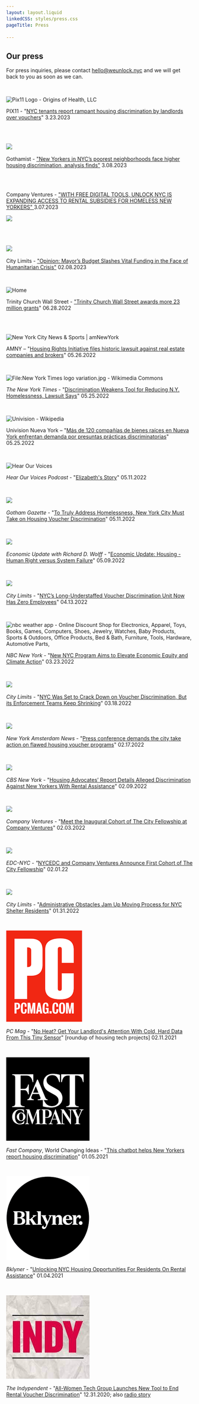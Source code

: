 ```yaml
---
layout: layout.liquid
linkedCSS: styles/press.css
pageTitle: Press

---
```

## Our press

For press inquiries, please contact [hello@weunlock.nyc](mailto:hello@weunlock.nyc) and we will get back to you as soon as we can.

<br>

![Pix11 Logo - Origins of Health, LLC](https://www.originsofhealth.com/wp-content/uploads/2020/03/Pix11-Logo.png)

PIX11 - "[NYC tenants report rampant housing discrimination by landlords over vouchers](https://pix11.com/news/local-news/nyc-tenants-report-rampant-housing-discrimination-from-landlords-over-vouchers/)" 3.23.2023

<br>

<br>

![](https://raw.githubusercontent.com/mab253/unlock-nyc-web/main/uploads/glogo12.png)

Gothamist - ["New Yorkers in NYC’s poorest neighborhoods face higher housing discrimination, analysis finds"](https://gothamist.com/news/new-yorkers-in-nycs-poorest-neighborhoods-face-higher-housing-discrimination-analysis-finds) 3.08.2023

<br>

<br>

Company Ventures - ["WITH FREE DIGITAL TOOLS, UNLOCK NYC IS EXPANDING ACCESS TO RENTAL SUBSIDIES FOR HOMELESS NEW YORKERS" ](https://companyventures.co/post/with-free-digital-tools-unlock-nyc-is-expanding-access-to-rental-subsidies)3.07.2023

![](https://raw.githubusercontent.com/mab253/unlock-nyc-web/main/uploads/companyventureslogo.png)

<br>

<br>

![](https://raw.githubusercontent.com/mab253/unlock-nyc-web/main/uploads/city_limits_logo.jpeg)

City Limits - ["Opinion: Mayor’s Budget Slashes Vital Funding in the Face of Humanitarian Crisis"](https://citylimits.org/2023/02/08/opinion-mayors-budget-slashes-vital-funding-in-the-face-of-humanitarian-crisis/ "Opinion: Mayor’s Budget Slashes Vital Funding in the Face of Humanitarian Crisis") 02.08.2023

<br>

![Home](https://trinitywallstreet.org/themes/gesso/logo.svg)

Trinity Church Wall Street - ["Trinity Church Wall Street awards more 23 million grants](https://trinitywallstreet.org/stories-news/trinity-church-wall-street-awards-more-23-million-grants)" 06.28.2022

<br>

<br>![New York City News & Sports | amNewYork](https://www.amny.com/wp-content/uploads/2020/02/amny-condensed-small-white.png)

AMNY – "[Housing Rights Initiative files historic lawsuit against real estate companies and brokers]()" 05.26.2022

<br>

![File:New York Times logo variation.jpg - Wikimedia Commons](https://upload.wikimedia.org/wikipedia/commons/4/40/New_York_Times_logo_variation.jpg)

_The New York Times -_ "[Discrimination Weakens Tool for Reducing N.Y. Homelessness, Lawsuit Says](https://www.nytimes.com/2022/05/25/nyregion/ny-vouchers-homeless-discrimination.html)" 05.25.2022

<br>

![Univision - Wikipedia](https://upload.wikimedia.org/wikipedia/commons/a/af/Logo_Univision_2019.svg)

Univision Nueva York – "[Más de 120 compañías de bienes raíces en Nueva York enfrentan demanda por presuntas prácticas discriminatorias](https://www.univision.com/local/nueva-york-wxtv/mas-de-120-companias-de-bienes-raices-en-nueva-york-enfrentan-demanda-por-presuntas-practicas-discriminatorias-video)" 05.25.2022

<br>

![Hear Our Voices ](https://s3-us-west-2.amazonaws.com/anchor-generated-image-bank/production/podcast_uploaded_nologo400/15342523/15342523-1640635848174-5319e19f48a54.jpg)

_Hear Our Voices Podcast -_ "[Elizabeth's Story](https://anchor.fm/nyc-hearourvoices)" 05.11.2022

<br>

![](https://nycfuture.org/images/uploads/logo_gotham.png)

_Gotham Gazette -_ "[To Truly Address Homelessness, New York City Must Take on Housing Voucher Discrimination](https://www.gothamgazette.com/130-opinion/130-opinion/11284-homelessness-new-york-city-housing-voucher-discrimination)" 05.11.2022

<br>

![](https://raw.githubusercontent.com/mab253/unlock-nyc-web/main/uploads/screenshot-2022-05-11-at-17-08-12-economic-update-with-richard-d-wolff-on-apple-podcasts.png)

_Economic Update with Richard D. Wolff -_ "[Economic Update: Housing - Human Right versus System Failure](https://www.youtube.com/watch?v=2HS0RNk4sjE)" 05.09.2022

<br>

![](https://raw.githubusercontent.com/mab253/unlock-nyc-web/main/uploads/city_limits_logo.jpeg)

_City Limits -_ "[NYC’s Long-Understaffed Voucher Discrimination Unit Now Has Zero Employees](https://citylimits.org/2022/04/13/nycs-long-understaffed-voucher-discrimination-unit-now-has-zero-employees/)" 04.13.2022

<br>

![nbc weather app - Online Discount Shop for Electronics, Apparel, Toys,  Books, Games, Computers, Shoes, Jewelry, Watches, Baby Products, Sports &  Outdoors, Office Products, Bed & Bath, Furniture, Tools, Hardware,  Automotive Parts,](https://play-lh.googleusercontent.com/xUMlhXqHlsN3aGVJxWzpNwGqwcikfmH_OoLnR6DueyXa0HhLEuKk912IvUy6qQeEQrg)

_NBC New York -_ "[New NYC Program Aims to Elevate Economic Equity and Climate Action](https://www.nbcnewyork.com/news/local/new-nyc-program-aims-to-elevate-economic-equity-and-climate-action/3610941/)" 03.23.2022

<br>

![](https://raw.githubusercontent.com/mab253/unlock-nyc-web/main/uploads/city_limits_logo.jpeg)

_City Limits -_ "[NYC Was Set to Crack Down on Voucher Discrimination, But its Enforcement Teams Keep Shrinking](https://citylimits.org/2022/03/18/nyc-was-set-to-crack-down-on-voucher-discrimination-but-its-enforcement-teams-keep-shrinking/)" 03.18.2022

<br>

![](https://raw.githubusercontent.com/mab253/unlock-nyc-web/main/uploads/new-york-amsterdam-news.jpg)

_New York Amsterdam News -_ "[Press conference demands the city take action on flawed housing voucher programs](https://amsterdamnews.com/news/2022/02/17/press-conference-demands-the-city-take-action-on-flawed-housing-voucher-programs/)" 02.17.2022

<br>

![](https://raw.githubusercontent.com/mab253/unlock-nyc-web/main/uploads/cbs2.jpg)

_CBS New York_ - "[Housing Advocates’ Report Details Alleged Discrimination Against New Yorkers With Rental Assistance](https://newyork.cbslocal.com/2022/02/09/rental-assistance-discrimination-new-york/)" 02.09.2022

<br>

![](https://raw.githubusercontent.com/mab253/unlock-nyc-web/main/uploads/company-ventures.png)

_Company Ventures -_ "[Meet the Inaugural Cohort of The City Fellowship at Company Ventures](https://medium.com/company-ventures/meet-the-inaugural-cohort-of-the-city-fellowship-at-company-ventures-a65d7f59623f)" 02.03.2022

<br>

![](https://raw.githubusercontent.com/mab253/unlock-nyc-web/main/uploads/nyc-edc.png)

_EDC-NYC - "_[NYCEDC and Company Ventures Announce First Cohort of The City Fellowship](https://edc.nyc/press-release/nycedc-and-company-ventures-announce-first-cohort-city-fellowship)" 02.01.22

<br>

![](https://raw.githubusercontent.com/mab253/unlock-nyc-web/main/uploads/city_limits_logo.jpeg)

_City Limits_ - "[Administrative Obstacles Jam Up Moving Process for NYC Shelter Residents](https://citylimits.org/2022/01/31/administrative-obstacles-jam-up-moving-process-for-nyc-shelter-residents/)" 01.31.2022

<br>

![](https://raw.githubusercontent.com/mab253/unlock-nyc-web/main/uploads/pcmag-logo.png)

_PC Mag -_ "[No Heat? Get Your Landlord's Attention With Cold, Hard Data From This Tiny Sensor](https://www.pcmag.com/news/no-heat-get-your-landlords-attention-with-cold-hard-data-from-this-tiny)" \[roundup of housing tech projects\] 02.11.2021

<br>

![](https://raw.githubusercontent.com/mab253/unlock-nyc-web/main/uploads/fastcompany.png)

_Fast Company_, World Changing Ideas - "[This chatbot helps New Yorkers report housing discrimination](https://www.fastcompany.com/90590837/this-chatbot-helps-new-yorkers-report-housing-discrimination)" 01.05.2021

<br>

![](https://raw.githubusercontent.com/mab253/unlock-nyc-web/main/uploads/bklyner.png)

_Bklyner -_ "[Unlocking NYC Housing Opportunities For Residents On Rental Assistance](https://bklyner.com/unlocking-nyc-housing-opportunities-for-residents-on-rental-assistance/)" 01.04.2021

<br>

![](https://raw.githubusercontent.com/mab253/unlock-nyc-web/main/uploads/indy.jpeg)

_The Indypendent_ - "[All-Women Tech Group Launches New Tool to End Rental Voucher Discrimination](https://indypendent.org/2020/12/unlocknyc/)" 12.31.2020; also [radio story](https://soundcloud.com/the-indypendent/manon-vergerio-interviewed-on-wbai-by-john-tarleton)

<br>